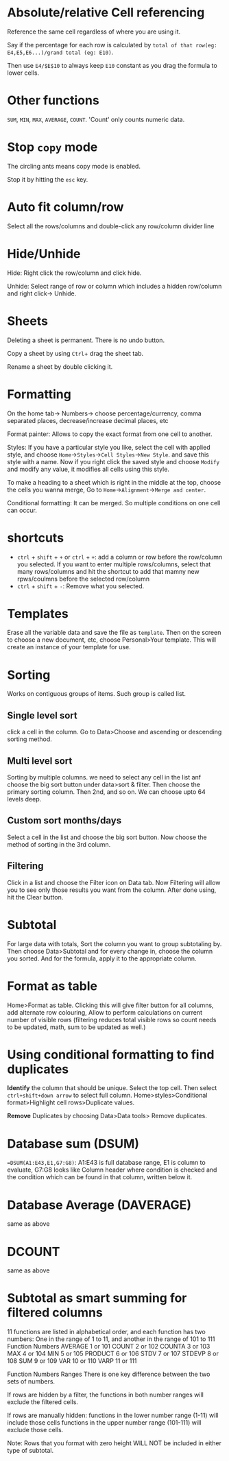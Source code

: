# Absolute/relative Cell referencing
Reference the same cell regardless of where you are using it.

Say if the percentage for each row is calculated by `total of that row(eg: E4,E5,E6...)/grand total (eg: E10)`.

Then use `E4/$E$10` to always keep `E10` constant as you drag the formula to lower cells.

# Other functions
`SUM`, `MIN`, `MAX`, `AVERAGE`, `COUNT`.
'Count' only counts numeric data.

# Stop `copy` mode
The circling ants means copy mode is enabled.

Stop it by hitting the `esc` key.

# Auto fit column/row
Select all the rows/columns and double-click any row/column divider line

# Hide/Unhide
Hide: Right click the row/column and click hide.

Unhide: Select range of row or column which includes a hidden row/column and right click-> Unhide.

# Sheets
Deleting a sheet is permanent. There is no undo button. 

Copy a sheet by using `Ctrl`+ drag the sheet tab.

Rename a sheet by double clicking it.

# Formatting
On the home tab-> Numbers-> choose percentage/currency, comma separated places, decrease/increase decimal places, etc

Format painter: Allows to copy the exact format from one cell to another. 

Styles: If you have a particular style you like, select the cell with applied style, and choose `Home`->`Styles`->`Cell Styles`->`New Style`. and save this style with a name. Now if you right click the saved style and choose `Modify` and modify any value, it modifies all cells using this style.

To make a heading to a sheet which is right in the middle at the top, choose the cells you wanna merge, Go to `Home`->`Alignment`->`Merge and center`.

Conditional formatting: It can be merged. So multiple conditions on one cell can occur.

# shortcuts 
* `ctrl` + `shift` + `+` or `ctrl` + `+`: add a column or row before the row/column you selected. If you want to enter multiple rows/columns, select that many rows/columns and hit the shortcut to add that mamny new rpws/coulmns before the selected row/column
* `ctrl` + `shift` + `-`: Remove what you selected.

# Templates
Erase all the variable data and save the file as `template`. Then on the screen to choose a new document, etc, choose Personal>Your template. This will create an instance of your template for use.

# Sorting
Works on contiguous groups of items. Such group is called list.

## Single level sort
click a cell in the column. Go to Data>Choose and ascending or descending sorting method. 

## Multi level sort
Sorting by multiple columns.
we need to select any cell in the list anf choose the big sort button under data>sort & filter. Then choose the primary sorting column. Then 2nd, and so on. We can choose upto 64 levels deep.

## Custom sort months/days
Select a cell in the list and choose the big sort button. Now choose the method of sorting in the 3rd column.

## Filtering
Click in a list and choose the Filter icon on Data tab. Now Filtering will allow you to see only those results you want from the column. After done using, hit the Clear button.

# Subtotal
For large data with totals, Sort the column you want to group subtotaling by. Then choose Data>Subtotal and for every change in, choose the column you sorted. And for the formula, apply it to the appropriate column.

# Format as table
Home>Format as table. Clicking this will give filter button for all columns, add alternate row colouring, Allow to perform calculations on current number of visible rows (filtering reduces total visible rows so count needs to be updated, math, sum to be updated as well.)

# Using conditional formatting to find duplicates
**Identify** the column that should be unique. Select the top cell. Then select `ctrl+shift+down arrow` to select full column. Home>styles>Conditional format>Highlight cell rows>Duplicate values.

**Remove** Duplicates by choosing Data>Data tools> Remove duplicates.

# Database sum (DSUM)
`=DSUM(A1:E43,E1,G7:G8)`: A1:E43 is full database range, E1 is column to evaluate, G7:G8 looks like Column header where condition is checked and the condition which can be found in that column, written below it.

# Database Average (DAVERAGE)
same as above

# DCOUNT
same as above

# Subtotal as smart summing for filtered columns
11 functions are listed in alphabetical order, and each function has two numbers: One in the range of 1 to 11, and another in the range of 101 to 111
Function	Numbers
AVERAGE	1 or 101
COUNT	2 or 102
COUNTA	3 or 103
MAX	4 or 104
MIN	5 or 105
PRODUCT	6 or 106
STDV	7 or 107
STDEVP	8 or 108
SUM	9 or 109
VAR	10 or 110
VARP	11 or 111

Function Numbers Ranges
There is one key difference between the two sets of numbers.

If rows are hidden by a filter, the functions in both number ranges will exclude the filtered cells.

If rows are manually hidden:
functions in the lower number range (1-11) will include those cells
functions in the upper number range (101-111) will exclude those cells.

Note: Rows that you format with zero height WILL NOT be included in either type of subtotal.



